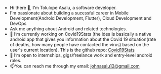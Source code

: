 



- Hi there 👋, I'm Tolulope Asalu, a software developer.
- I'm passionate about building a sucessful career in Mobile Development(Android Development, Flutter), Cloud Development and DevOps.
- Ask me anything about Android and related technologies. 
- 🌱 I’m currently working on Covid19Stats (the idea is basically a native android app that gives you information about the Covid 19 situation(rate of deaths, how many people have contacted the virus) based on the user's current location). This is the github repo: [Covid19Stats](https://github.com/toluasalu/Covid19Stats)
- 👯 I’m open to internships, gigs/freelance work and entry-level android roles.
- 📫You can reach me through my email: [johnasalu13@gmail.com](johnasalu13@gmail.com)


